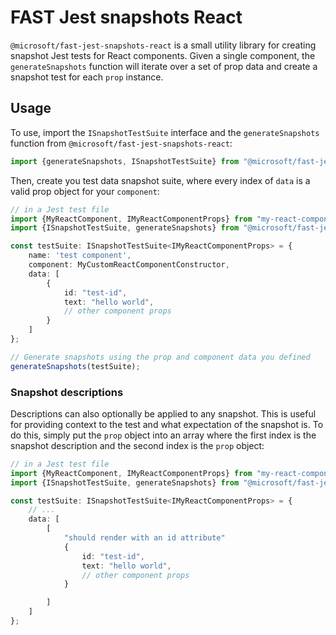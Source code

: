# FAST Jest snapshots React
`@microsoft/fast-jest-snapshots-react` is a small utility library for creating snapshot Jest tests for React components.
Given a single component, the `generateSnapshots` function will iterate over a set of prop data and create a snapshot test for each `prop` instance.

## Usage
To use, import the `ISnapshotTestSuite` interface and the `generateSnapshots` function from `@microsoft/fast-jest-snapshots-react`:

```ts
import {generateSnapshots, ISnapshotTestSuite} from "@microsoft/fast-jest-snapshots-react";
```

Then, create you test data snapshot suite, where every index of `data` is a valid prop object for your `component`:
```ts
// in a Jest test file
import {MyReactComponent, IMyReactComponentProps} from "my-react-component.tsx";
import {ISnapshotTestSuite, generateSnapshots} from "@microsoft/fast-jest-snapshots-react";

const testSuite: ISnapshotTestSuite<IMyReactComponentProps> = {
    name: 'test component',
    component: MyCustomReactComponentConstructor,
    data: [
        {
            id: "test-id",
            text: "hello world",
            // other component props
        }
    ]
};

// Generate snapshots using the prop and component data you defined
generateSnapshots(testSuite);
```

### Snapshot descriptions
Descriptions can also optionally be applied to any snapshot. This is useful for providing context to the test and what expectation of the snapshot is.
To do this, simply put the `prop` object into an array where the first index is the snapshot description and the second index is the `prop` object:

```ts
// in a Jest test file
import {MyReactComponent, IMyReactComponentProps} from "my-react-component.tsx";
import {ISnapshotTestSuite, generateSnapshots} from "@microsoft/fast-jest-snapshots-react";

const testSuite: ISnapshotTestSuite<IMyReactComponentProps> = {
    // ...
    data: [
        [
            "should render with an id attribute"
            {
                id: "test-id",
                text: "hello world",
                // other component props
            }

        ]
    ]
};
```
